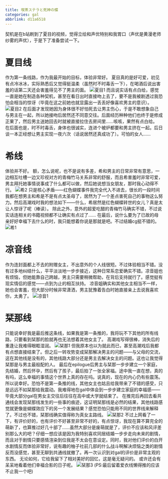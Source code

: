 ```yaml
---
title: 喫茶ステラと死神の蝶
categories: gal
abbrlink: d11a6518
---
```

契机是在b站刷到了夏目的视频，觉得立绘和声优特别和我胃口（声优是黄漫老师纱雾的声优），于是下了准备尝试一下。
<!--more-->
# 夏目线
作为第一条线路，作为我最开始的目标，体验非常好。
夏目真的是好可爱，初见有点冷冰冰，实际熟悉后又觉得挺温柔（虽然时不时毒舌一下），在喝酒后说出害羞的话第二天还会害羞得见不了男主的面。
![夏目1](https://cdn.jsdelivr.net/gh/ourandream/blog_images@master/星光咖啡厅/夏目1.1brhr25jowg0.webp)
而且说实话有点白给，感觉一直是她在制造各种契机，甚至在看日出时直接吻上去了，要不是我被剧透过我恐怕会相当的惊讶（毕竟在这之前她也就显露出一丢丢好像喜欢男主的意识）。
![夏目2](https://cdn.jsdelivr.net/gh/ourandream/blog_images@master/星光咖啡厅/夏目2.77hhr6vg6340.webp)
在后面才发现她因为身体很不好怕死去让男主伤心，于是不敢想象自己与男主在一起，所以她接吻后居然还不同意交往。后面经历种种他们也终于是修成正果了，然后男主送她回去时就被直接拉住去房间里……咳咳，果然有点白给。
在后面也是，时不时毒舌，身体也很诚实，连进个被炉都要和男主挤在一起。后日谈一本正经想让男主实现一夜六次（话说居然还真成功了）。可怕的女人……
# 希线
体验并不好。
额，怎么说呢，也不是说有多差，希和男主的日常非常有意思，一边相互吐槽一边又珍视对方的青梅竹马关系非常的舒服，而且希害羞时非常可爱，男主拜托她事情说事成了什么都可以做，然后她说想当女朋友，那时我心动得不行。
![希2](https://cdn.jsdelivr.net/gh/ourandream/blog_images@master/星光咖啡厅/希2.41yn9j6ogq40.webp)
只是核心矛盾——红色蝴蝶事件我完全代入不进去，很长的一段时间我都在想男主和希是不是有点太圣母了，居然为了一个差点害死自己的事物这么努力。然后高潮戏时我的想法如下——什么，希居然是红色蝴蝶转世的女儿？真是太让人惊讶了呢（棒读）。
除此之外，意外的超爱吃醋的青梅竹马确实不错，不过说实话连相关的书籍视频都不让确实有点过了……
在最后，说什么要为了已故的母亲好好幸福下去什么的时，我只能想着你说是那就是吧。不过结婚cg挺不错的。
![希1](https://cdn.jsdelivr.net/gh/ourandream/blog_images@master/星光咖啡厅/希1.1htzg7favbb4.webp)
# 凉音线
作为连封面都上不去的附赠女主，不出意外的个人线很短。不过体验相当不错。没有过多地纠结什么，平平淡淡地一步步接近，这种日常系恋爱确实不错。凉音姐也有烦恼，但她能靠自己跨越，男主只需要稍微帮助，在背后支持就行了。感觉挺有现实情侣的感觉——点到为止的相互扶持。
凉音姐确实和其他女主相当不一样，她也会害羞，但大部分时候非常潇洒，男主犹豫着告白时她直接亲上去说我喜欢你，太勇了。
![凉音1](https://cdn.jsdelivr.net/gh/ourandream/blog_images@master/星光咖啡厅/凉音1.3smzd9dtifq0.webp)
# 栞那线
只能说幸好我是最后推这条线，如果我是第一条推的，我将玩不下其他的所有线路，只要看到栞那的脸就再也无法想着其他女主了。
高潮戏写得很棒，消失后的重逢让我难得眼眶湿润。
![栞那1](https://cdn.jsdelivr.net/gh/ourandream/blog_images@master/星光咖啡厅/栞那1.webp)
但我原本也以为就此而已，甚至高潮戏后我都有点想直接结束了。但之后一转攻势变成栞那解决男主的问题——与父母的交流，这在其他线是没有的，其他线路大部分还是男主去解决女主的问题。这也让我觉得栞那是与男主最般配的人。
最后在epilogue后男主与栞那一步步建立一个家庭，先结婚，然后怀孕，然后有了孩子，最后拍了一张全家福。途中我一直在想，真的有吗，这么幸福的事情这个世界上真的存在吗。说真的，现在的内心仍有些震荡。
所以说幸好。恐怕不是第一条推的线，其他女主也姑且给我带来了不错的感受，只是远远不如栞那给我震动。我难得地在gal中体会到一步步建立家庭的幸福感——毕竟大部分gal在男女主交往后往往在高中或大学就结束了。
在推完后再回去看共通线会发现栞那线发生的一些事的痕迹，这证明栞那线是必然的结果，其他线路感觉就更像是蝴蝶效应下的另一个发展结果？感觉恐怕只能用不同的世界线来解释了。不过也不错，栞那线确实值得称为真女主路线。
![栞那2](https://cdn.jsdelivr.net/gh/ourandream/blog_images@master/星光咖啡厅/栞那2.webp)
不过上网看了一下，有评价好的，也有评价不好甚至非常不好的，有点惊讶，我现在算不算完全的萌新了，也算推过好几十部了……虽然大部分是废萌就是了，评价不应该和风评差别那么大的吧？仔细一想应该是因为我特别喜欢同居结婚一步步走向未来的剧情，而且对于剧情只要感情渲染到位我是不太会在意设定。同时，我对他们评价的白开水剧情反而体验非常好，说有趣的柚子社前几部的什么战斗啊解决烦恼之类的剧情反而没感觉，甚至无聊到共通线就撤了。再一次认识到对gal的评价是非常主观的东西。
无论如何，它给我留下了相对美好的回忆，这是毫无疑问的。
或许还会有呆呆地看着他们幸福合影的日子呢。
![栞那3](https://cdn.jsdelivr.net/gh/ourandream/blog_images@master/星光咖啡厅/栞那3.webp)
(PS:最后留着爱衣线懒得推的应该不止我一个吧)